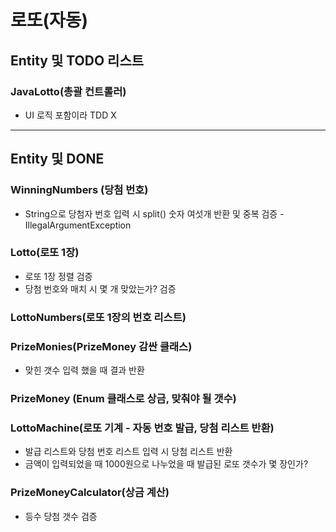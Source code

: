 # 로또(자동)

## Entity 및 TODO 리스트

### JavaLotto(총괄 컨트롤러)
- UI 로직 포함이라 TDD X

---

## Entity 및 DONE

### WinningNumbers (당첨 번호)
- String으로 당첨자 번호 입력 시 split() 숫자 여섯개 반환 및 중복 검증 - IllegalArgumentException

### Lotto(로또 1장)
- 로또 1장 정렬 검증
- 당첨 번호와 매치 시 몇 개 맞았는가? 검증

### LottoNumbers(로또 1장의 번호 리스트)

### PrizeMonies(PrizeMoney 감싼 클래스)
- 맞힌 갯수 입력 했을 때 결과 반환

### PrizeMoney (Enum 클래스로 상금, 맞춰야 될 갯수)

### LottoMachine(로또 기계 - 자동 번호 발급, 당첨 리스트 반환)
- 발급 리스트와 당첨 번호 리스트 입력 시 당첨 리스트 반환 
- 금액이 입력되었을 때 1000원으로 나누었을 때 발급된 로또 갯수가 몇 장인가?

### PrizeMoneyCalculator(상금 계산)
- 등수 당첨 갯수 검증